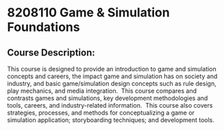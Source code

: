 # 8208110 Game & Simulation Foundations

## Course Description:

This course is designed to provide an introduction to game and simulation concepts and careers, the impact game and simulation has on society and industry, and basic game/simulation design concepts such as rule design, play mechanics, and media integration.  This course compares and contrasts games and simulations, key development methodologies and tools, careers, and industry-related information.  This course also covers strategies, processes, and methods for conceptualizing a game or simulation application; storyboarding techniques; and development tools.